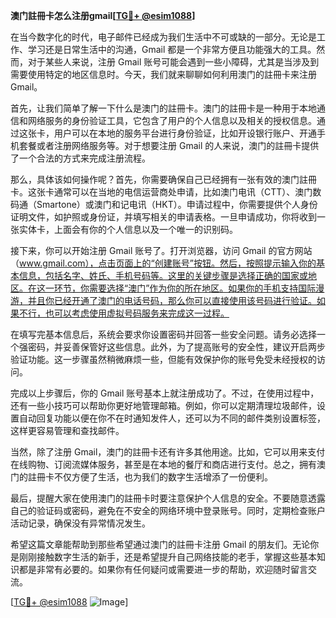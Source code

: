 **澳门註冊卡怎么注册gmail[[TG💪+ @esim1088](https://t.me/s/esim1088)]**

在当今数字化的时代，电子邮件已经成为我们生活中不可或缺的一部分。无论是工作、学习还是日常生活中的沟通，Gmail 都是一个非常方便且功能强大的工具。然而，对于某些人来说，注册 Gmail 账号可能会遇到一些小障碍，尤其是当涉及到需要使用特定的地区信息时。今天，我们就来聊聊如何利用澳门的註冊卡来注册 Gmail。

首先，让我们简单了解一下什么是澳门的註冊卡。澳门的註冊卡是一种用于本地通信和网络服务的身份验证工具，它包含了用户的个人信息以及相关的授权信息。通过这张卡，用户可以在本地的服务平台进行身份验证，比如开设银行账户、开通手机套餐或者注册网络服务等。对于想要注册 Gmail 的人来说，澳门的註冊卡提供了一个合法的方式来完成注册流程。

那么，具体该如何操作呢？首先，你需要确保自己已经拥有一张有效的澳门註冊卡。这张卡通常可以在当地的电信运营商处申请，比如澳门电讯（CTT）、澳门数码通（Smartone）或澳门和记电讯（HKT）。申请过程中，你需要提供个人身份证明文件，如护照或身份证，并填写相关的申请表格。一旦申请成功，你将收到一张实体卡，上面会有你的个人信息以及一个唯一的识别码。

接下来，你可以开始注册 Gmail 账号了。打开浏览器，访问 Gmail 的官方网站（www.gmail.com），点击页面上的“创建账号”按钮。然后，按照提示输入你的基本信息，包括名字、姓氏、手机号码等。这里的关键步骤是选择正确的国家或地区。在这一环节，你需要选择“澳门”作为你的所在地区。如果你的手机支持国际漫游，并且你已经开通了澳门的电话号码，那么你可以直接使用该号码进行验证。如果不行，也可以考虑使用虚拟号码服务来完成这一过程。

在填写完基本信息后，系统会要求你设置密码并回答一些安全问题。请务必选择一个强密码，并妥善保管好这些信息。此外，为了提高账号的安全性，建议开启两步验证功能。这一步骤虽然稍微麻烦一些，但能有效保护你的账号免受未经授权的访问。

完成以上步骤后，你的 Gmail 账号基本上就注册成功了。不过，在使用过程中，还有一些小技巧可以帮助你更好地管理邮箱。例如，你可以定期清理垃圾邮件，设置自动回复功能以便在你不在时通知发件人，还可以为不同的邮件类别设置标签，这样更容易管理和查找邮件。

当然，除了注册 Gmail，澳门的註冊卡还有许多其他用途。比如，它可以用来支付在线购物、订阅流媒体服务，甚至是在本地的餐厅和商店进行支付。总之，拥有澳门的註冊卡不仅方便了生活，也为我们的数字生活增添了一份便利。

最后，提醒大家在使用澳门的註冊卡时要注意保护个人信息的安全。不要随意透露自己的验证码或密码，避免在不安全的网络环境中登录账号。同时，定期检查账户活动记录，确保没有异常情况发生。

希望这篇文章能帮助到那些希望通过澳门的註冊卡注册 Gmail 的朋友们。无论你是刚刚接触数字生活的新手，还是希望提升自己网络技能的老手，掌握这些基本知识都是非常有必要的。如果你有任何疑问或需要进一步的帮助，欢迎随时留言交流。

[[TG💪+ @esim1088](https://t.me/s/esim1088) ![Image](https://i.postimg.cc/4NQfJmqS/Snipaste-2025-05-13-00-14-12.png)]